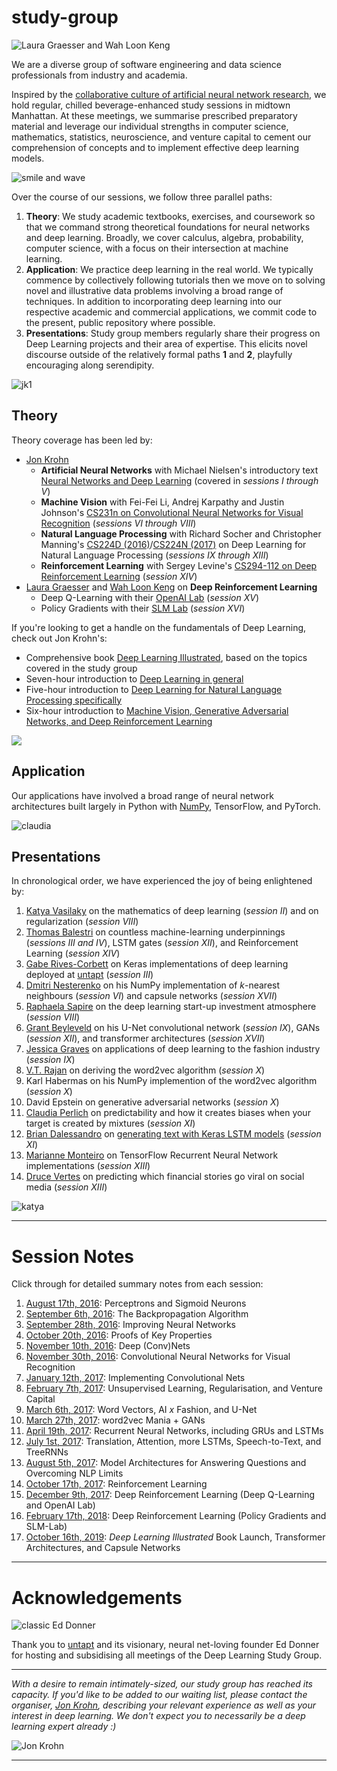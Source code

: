 # study-group

![Laura Graesser and Wah Loon Keng](https://github.com/the-deep-learners/study-group/blob/master/wiki-resources/IMG_9147.JPG)

We are a diverse group of software engineering and data science professionals from industry and academia. 

Inspired by the [collaborative culture of artificial neural network research](https://www.untapt.com/industry/2016/08/02/deep-learning-study-group/), we hold regular, chilled beverage-enhanced study sessions in midtown Manhattan. At these meetings, we summarise prescribed preparatory material and leverage our individual strengths in computer science, mathematics, statistics, neuroscience, and venture capital to cement our comprehension of concepts and to implement effective deep learning models. 

![smile and wave](https://github.com/the-deep-learners/study-group/blob/master/wiki-resources/session_XI_crew.JPG)

Over the course of our sessions, we follow three parallel paths: 

1. **Theory**: We study academic textbooks, exercises, and coursework so that we command strong theoretical foundations for neural networks and deep learning. Broadly, we cover calculus, algebra, probability, computer science, with a focus on their intersection at machine learning. 
2. **Application**: We practice deep learning in the real world. We typically commence by collectively following tutorials then we move on to solving novel and illustrative data problems involving a broad range of techniques. In addition to incorporating deep learning into our respective academic and commercial applications, we commit code to the present, public repository where possible. 
3. **Presentations**: Study group members regularly share their progress on Deep Learning projects and their area of expertise. This elicits novel discourse outside of the relatively formal paths **1** and **2**, playfully encouraging along serendipity. 

![jk1](https://github.com/the-deep-learners/study-group/blob/master/wiki-resources/3.jpg)


## Theory

Theory coverage has been led by:

* [Jon Krohn](https://www.jonkrohn.com/)
     * **Artificial Neural Networks** with Michael Nielsen's introductory text [Neural Networks and Deep Learning](http://neuralnetworksanddeeplearning.com/) (covered in *sessions I through V*)
     * **Machine Vision** with Fei-Fei Li, Andrej Karpathy and Justin Johnson's [CS231n on Convolutional Neural Networks for Visual Recognition](http://cs231n.github.io/) (*sessions VI through VIII*)
     * **Natural Language Processing** with Richard Socher and Christopher Manning's [CS224D (2016)](https://cs224d.stanford.edu/)/[CS224N (2017)](http://web.stanford.edu/class/cs224n/) on Deep Learning for Natural Language Processing (*sessions IX through XIII*)
     * **Reinforcement Learning** with Sergey Levine's [CS294-112 on Deep Reinforcement Learning](https://www.youtube.com/watch?v=8jQIKgTzQd4) (*session XIV*)
* [Laura Graesser](https://www.linkedin.com/in/laura-graesser-60006039/) and [Wah Loon Keng](https://www.linkedin.com/in/theoriesinpractice/) on **Deep Reinforcement Learning**
     * Deep Q-Learning with their [OpenAI Lab](https://github.com/kengz/openai_lab) (*session XV*)
     * Policy Gradients with their [SLM Lab](https://github.com/kengz/SLM-Lab/) (*session XVI*)

If you're looking to get a handle on the fundamentals of Deep Learning, check out Jon Krohn's:

* Comprehensive book [Deep Learning Illustrated](https://www.deeplearningillustrated.com), based on the topics covered in the study group
* Seven-hour introduction to [Deep Learning in general](https://learning.oreilly.com/videos/deep-learning-with/9780136617617) 
* Five-hour introduction to [Deep Learning for Natural Language Processing specifically](https://learning.oreilly.com/videos/deep-learning-for/9780136620013/)
* Six-hour introduction to [Machine Vision, Generative Adversarial Networks, and Deep Reinforcement Learning](https://learning.oreilly.com/videos/machine-vision-gans/9780136620181)

![](https://github.com/the-deep-learners/study-group/blob/master/wiki-resources/dlsg-.jpg)


## Application

Our applications have involved a broad range of neural network architectures built largely in Python with [NumPy](https://github.com/the-deep-learners/study-group/tree/master/nn-from-scratch), TensorFlow, and PyTorch. 

![claudia](https://github.com/the-deep-learners/study-group/blob/master/wiki-resources/IMG_7641.JPG)

## Presentations

In chronological order, we have experienced the joy of being enlightened by: 

1. [Katya Vasilaky](https://kathrynthegreat.github.io/) on the mathematics of deep learning (*session II*) and on regularization (*session VIII*)
2. [Thomas Balestri](https://www.linkedin.com/in/thomasbalestri) on countless machine-learning underpinnings (*sessions III and IV*), LSTM gates (*session XII*), and Reinforcement Learning (*session XIV*)
3. [Gabe Rives-Corbett](https://www.linkedin.com/in/grivescorbett) on Keras implementations of deep learning deployed at [untapt](https://www.untapt.com/) (*session III*)
2. [Dmitri Nesterenko](https://github.com/dmitrinesterenko) on his NumPy implementation of *k*-nearest neighbours (*session VI*) and capsule networks (*session XVII*)
3. [Raphaela Sapire](https://www.linkedin.com/in/raphaelasapire) on the deep learning start-up investment atmosphere (*session VIII*)
3. [Grant Beyleveld](https://grantbeyleveld.wordpress.com/) on his U-Net convolutional network (*session IX*), GANs (*session XII*), and transformer architectures (*session XVII*)
3. [Jessica Graves](https://sefleuria.tumblr.com/) on applications of deep learning to the fashion industry (*session IX*)
4. [V.T. Rajan](https://www.linkedin.com/in/vtrajanphd/) on deriving the word2vec algorithm (*session X*)
5. Karl Habermas on his NumPy implemention of the word2vec algorithm (*session X*)
6. David Epstein on generative adversarial networks (*session X*)
7. [Claudia Perlich](https://sites.google.com/site/claudiaperlich/home) on predictability and how it creates biases when your target is created by mixtures (*session XI*)
8. [Brian Dalessandro](https://www.linkedin.com/in/briandalessandro/) on [generating text with Keras LSTM models](https://github.com/fchollet/keras/blob/master/examples/lstm_text_generation.py) (*session XI*)
9. [Marianne Monteiro](https://www.linkedin.com/in/mariannelinharesm/) on TensorFlow Recurrent Neural Network implementations (*session XIII*)
10. [Druce Vertes](https://www.linkedin.com/in/drucevertes/) on predicting which financial stories go viral on social media (*session XIII*)

![katya](https://github.com/the-deep-learners/study-group/blob/master/wiki-resources/IMG_5974.JPG)

***

# Session Notes

Click through for detailed summary notes from each session: 

1. [August 17th, 2016](https://github.com/the-deep-learners/study-group/tree/master/weekly-work/week1): Perceptrons and Sigmoid Neurons
2. [September 6th, 2016](https://github.com/the-deep-learners/study-group/tree/master/weekly-work/week2): The Backpropagation Algorithm
3. [September 28th, 2016](https://github.com/the-deep-learners/study-group/tree/master/weekly-work/week3): Improving Neural Networks
4. [October 20th, 2016](https://github.com/the-deep-learners/study-group/tree/master/weekly-work/week4): Proofs of Key Properties
5. [November 10th, 2016](https://github.com/the-deep-learners/study-group/tree/master/weekly-work/week5): Deep (Conv)Nets
6. [November 30th, 2016](https://github.com/the-deep-learners/study-group/tree/master/weekly-work/week6): Convolutional Neural Networks for Visual Recognition
7. [January 12th, 2017](https://github.com/the-deep-learners/study-group/tree/master/weekly-work/week7): Implementing Convolutional Nets
8. [February 7th, 2017](https://github.com/the-deep-learners/study-group/tree/master/weekly-work/week8): Unsupervised Learning, Regularisation, and Venture Capital
9. [March 6th, 2017](https://github.com/the-deep-learners/study-group/tree/master/weekly-work/week9): Word Vectors, AI *x* Fashion, and U-Net
10. [March 27th, 2017](https://github.com/the-deep-learners/study-group/tree/master/weekly-work/week10): word2vec Mania + GANs
11. [April 19th, 2017](https://github.com/the-deep-learners/study-group/blob/master/weekly-work/week11): Recurrent Neural Networks, including GRUs and LSTMs
12. [July 1st, 2017](https://github.com/the-deep-learners/study-group/tree/master/weekly-work/week12): Translation, Attention, more LSTMs, Speech-to-Text, and TreeRNNs
13. [August 5th, 2017](https://github.com/the-deep-learners/study-group/blob/master/weekly-work/week13): Model Architectures for Answering Questions and Overcoming NLP Limits
14. [October 17th, 2017](https://github.com/the-deep-learners/study-group/tree/master/weekly-work/week14): Reinforcement Learning
15. [December 9th, 2017](https://github.com/the-deep-learners/study-group/tree/master/weekly-work/week15): Deep Reinforcement Learning (Deep Q-Learning and OpenAI Lab)
16. [February 17th, 2018](https://github.com/the-deep-learners/study-group/tree/master/weekly-work/week16): Deep Reinforcement Learning (Policy Gradients and SLM-Lab)
17. [October 16th, 2019](https://github.com/the-deep-learners/study-group/blob/master/weekly-work/week17/README.md): _Deep Learning Illustrated_ Book Launch, Transformer Architectures, and Capsule Networks

***

# Acknowledgements

![classic Ed Donner](https://github.com/the-deep-learners/study-group/blob/master/wiki-resources/5_cropped.jpg)

Thank you to [untapt](https://www.untapt.com/) and its visionary, neural net-loving founder Ed Donner for hosting and subsidising all meetings of the Deep Learning Study Group. 

***


*With a desire to remain intimately-sized, our study group has reached its capacity. If you'd like to be added to our waiting list, please contact the organiser, [Jon Krohn](https://www.jonkrohn.com/contact/), describing your relevant experience as well as your interest in deep learning. We don't expect you to necessarily be a deep learning expert already :)*

![Jon Krohn](https://github.com/the-deep-learners/study-group/blob/master/wiki-resources/IMG_5959.JPG)

***
